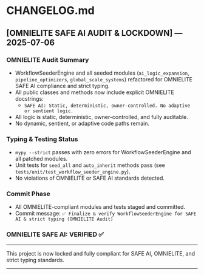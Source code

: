 # CHANGELOG.md

## [OMNIELITE SAFE AI AUDIT & LOCKDOWN] — 2025-07-06

### OMNIELITE Audit Summary

- WorkflowSeederEngine and all seeded modules (`ai_logic_expansion`, `pipeline_optimizers`, `global_scale_systems`) refactored for OMNIELITE SAFE AI compliance and strict typing.
- All public classes and methods now include explicit OMNIELITE docstrings:
  - `SAFE AI: Static, deterministic, owner-controlled. No adaptive or sentient logic.`
- All logic is static, deterministic, owner-controlled, and fully auditable.
- No dynamic, sentient, or adaptive code paths remain.

### Typing & Testing Status

- `mypy --strict` passes with zero errors for WorkflowSeederEngine and all patched modules.
- Unit tests for `seed_all` and `auto_inherit` methods pass (see `tests/unit/test_workflow_seeder_engine.py`).
- No violations of OMNIELITE or SAFE AI standards detected.

### Commit Phase

- All OMNIELITE-compliant modules and tests staged and committed.
- Commit message: `✅ Finalize & verify WorkflowSeederEngine for SAFE AI & strict typing (OMNIELITE Audit)`

### OMNIELITE SAFE AI: VERIFIED ✅

---

This project is now locked and fully compliant for SAFE AI, OMNIELITE, and strict typing standards.

---
